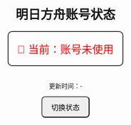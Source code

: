 <!DOCTYPE html>
<html>
<head>
  <meta charset="UTF-8">
  <title>明日方舟账号状态</title>
  <style>
    body {
      font-family: sans-serif;
      text-align: center;
      margin-top: 50px;
    }
    .status {
      font-size: 24px;
      padding: 20px;
      border: 2px solid #333;
      display: inline-block;
      border-radius: 10px;
      margin-bottom: 20px;
    }
    .online {
      color: green;
    }
    .offline {
      color: red;
    }
    button {
      padding: 10px 20px;
      font-size: 16px;
      border-radius: 8px;
      cursor: pointer;
    }
  </style>
</head>
<body>
  <h1>明日方舟账号状态</h1>
  <div id="status" class="status offline">🔴 当前：账号未使用</div>
  <p id="time">更新时间：-</p>
  <button onclick="toggleStatus()">切换状态</button>

  <script>
    function toggleStatus() {
      const statusEl = document.getElementById('status');
      const timeEl = document.getElementById('time');
      const now = new Date().toLocaleString();

      if (statusEl.classList.contains('offline')) {
        statusEl.classList.remove('offline');
        statusEl.classList.add('online');
        statusEl.textContent = '🟢 当前：小明 正在使用账号';
      } else {
        statusEl.classList.remove('online');
        statusEl.classList.add('offline');
        statusEl.textContent = '🔴 当前：账号未使用';
      }

      timeEl.textContent = '更新时间：' + now;
    }
  </script>
</body>
</html>
